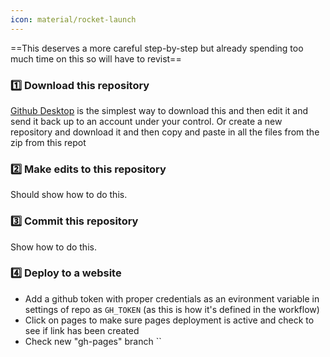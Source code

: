 ```yaml
---
icon: material/rocket-launch
---
```

==This deserves a more careful step-by-step but already spending too much time on this so will have to revist==
### 1️⃣ Download this repository
[Github Desktop](https://desktop.github.com/download/) is the simplest way to download this and then edit it and send it back up to an account under your control. Or create a new repository and download it and then copy and paste in all the files from the zip from this repot
### 2️⃣ Make edits to this repository
Should show how to do this. 
### 3️⃣ Commit this repository
Show how to do this. 
### 4️⃣ Deploy to a website
- Add a github token with proper credentials as an evironment variable in settings of repo as `GH_TOKEN` (as this is how it's defined in the workflow)
- Click on pages to make sure pages deployment is active and check to see if link has been created
- Check new "gh-pages" branch
``


